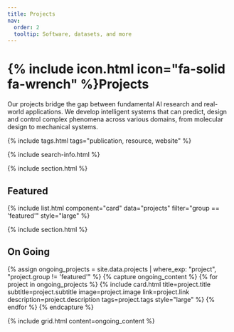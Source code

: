 ```yaml
---
title: Projects
nav:
  order: 2
  tooltip: Software, datasets, and more
---
```


# {% include icon.html icon="fa-solid fa-wrench" %}Projects

Our projects bridge the gap between fundamental AI research and real-world applications. We develop intelligent systems that can predict, design and control complex phenomena across various domains, from molecular design to mechanical systems.

{% include tags.html tags="publication, resource, website" %}

{% include search-info.html %}

{% include section.html %}

## Featured

{% include list.html component="card" data="projects" filter="group == 'featured'" style="large" %}

{% include section.html %}

## On Going

{% assign ongoing_projects = site.data.projects | where_exp: "project", "project.group != 'featured'" %}
{% capture ongoing_content %}
{% for project in ongoing_projects %}
  {% include card.html 
    title=project.title 
    subtitle=project.subtitle 
    image=project.image 
    link=project.link 
    description=project.description 
    tags=project.tags 
    style="large"
  %}
{% endfor %}
{% endcapture %}

{% include grid.html content=ongoing_content %}

